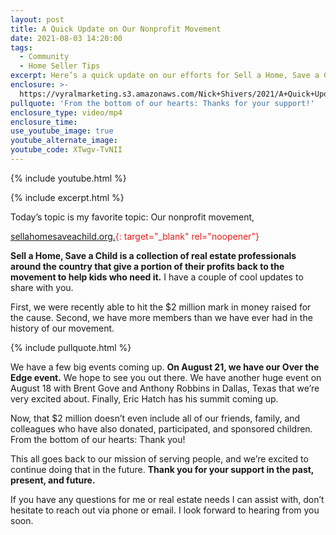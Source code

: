 ```yaml
---
layout: post
title: A Quick Update on Our Nonprofit Movement
date: 2021-08-03 14:20:00
tags:
  - Community
  - Home Seller Tips
excerpt: Here’s a quick update on our efforts for Sell a Home, Save a Child.
enclosure: >-
  https://vyralmarketing.s3.amazonaws.com/Nick+Shivers/2021/A+Quick+Update+on+Our+Nonprofit+Movement.mp4
pullquote: 'From the bottom of our hearts: Thanks for your support!'
enclosure_type: video/mp4
enclosure_time:
use_youtube_image: true
youtube_alternate_image:
youtube_code: XTwgv-TvNII
---
```

{% include youtube.html %}

{% include excerpt.html %}

Today’s topic is my favorite topic: Our nonprofit movement, <p style="color: #E31D1A;">[sellahomesaveachild.org.](https://www.sellahomesaveachild.org/){: target="_blank" rel="noopener"}&nbsp;</p>
**Sell a Home, Save a Child is a collection of real estate professionals around the country that give a portion of their profits back to the movement to help kids who need it.** I have a couple of cool updates to share with you.

First, we were recently able to hit the $2 million mark in money raised for the cause. Second, we have more members than we have ever had in the history of our movement.

{% include pullquote.html %}

We have a few big events coming up. **On August 21, we have our Over the Edge event.** We hope to see you out there. We have another huge event on August 18 with Brent Gove and Anthony Robbins in Dallas, Texas that we’re very excited about. Finally, Eric Hatch has his summit coming up.

Now, that $2 million doesn’t even include all of our friends, family, and colleagues who have also donated, participated, and sponsored children. From the bottom of our hearts: Thank you\!

This all goes back to our mission of serving people, and we’re excited to continue doing that in the future. **Thank you for your support in the past, present, and future.&nbsp;**

If you have any questions for me or real estate needs I can assist with, don’t hesitate to reach out via phone or email. I look forward to hearing from you soon.
